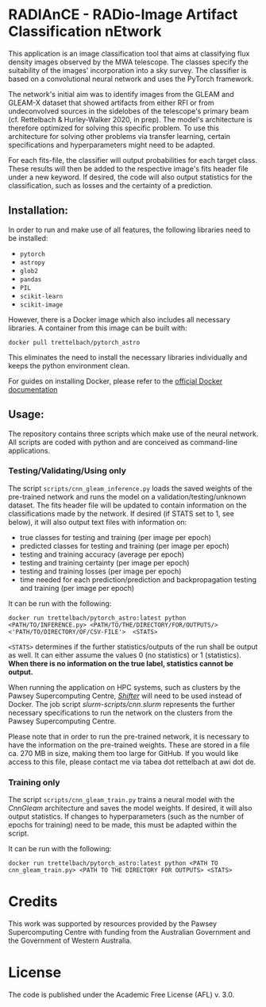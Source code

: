 # RADIAnCE - RADio-Image Artifact Classification nEtwork
This application is an image classification tool that aims at classifying flux density images observed by the MWA telescope. The classes specify the suitability of the images' incorporation into a sky survey. The classifier is based on a convolutional neural network and uses the PyTorch framework. 

The network's initial aim was to identify images from the GLEAM and GLEAM-X dataset that showed artifacts from either RFI or from undeconvolved sources in the sidelobes of the telescope's primary beam (cf. Rettelbach & Hurley-Walker 2020, in prep). The model's architecture is therefore optimized for solving this specific problem. To use this architecture for solving other problems via transfer learning, certain specifications and hyperparameters might need to be adapted. 

For each fits-file, the classifier will output probabilities for each target class. These results will then be added to the respective image's fits header file under a new keyword. If desired, the code will also output statistics for the classification, such as losses and the certainty of a prediction.

## Installation:
In order to run and make use of all features, the following libraries need to be installed:
- ```pytorch```
- ```astropy```
- ```glob2```
- ```pandas```
- ```PIL```
- ```scikit-learn```
- ```scikit-image```

However, there is a Docker image which also includes all necessary libraries.
A container from this image can be built with:

```docker pull trettelbach/pytorch_astro```

This eliminates the need to install the necessary libraries individually and keeps the python environment clean.

For guides on installing Docker, please refer to the [official Docker documentation](https://docs.docker.com/)



## Usage:
The repository contains three scripts which make use of the neural network. All scripts are coded with python and are conceived as command-line applications.
### Testing/Validating/Using only
The script ```scripts/cnn_gleam_inference.py``` loads the saved weights of the pre-trained network and runs the model on a validation/testing/unknown dataset. The fits header file will be updated to contain information on the classifications made by the network. If desired (if STATS set to 1, see below), it will also output text files with information on:


- true classes for testing and training (per image per epoch)
- predicted classes for testing and training (per image per epoch)
- testing and training accuracy (average per epoch)
- testing and training certainty (per image per epoch)
- testing and training losses (per image per epoch)
- time needed for each prediction/prediction and backpropagation testing and training (per image per epoch)


It can be run with the following:

```docker run trettelbach/pytorch_astro:latest python <PATH/TO/INFERENCE.py> <PATH/TO/THE/DIRECTORY/FOR/OUTPUTS/> <'PATH/TO/DIRECTORY/OF/CSV-FILE'>  <STATS>```

```<STATS>``` determines if the further statistics/outputs of the run shall be output as well. It can either assume the values 0 (no statistics) or 1 (statistics). **When there is no information on the true label, statistics cannot be output.**

When running the application on HPC systems, such as clusters by the Pawsey Supercomputing Centre, [*Shifter*](https://github.com/NERSC/shifter) will need to be used instead of Docker. The job script *slurm-scripts/cnn.slurm* represents the further necessary specifications to run the network on the clusters from the Pawsey Supercomputing Centre. 

Please note that in order to run the pre-trained network, it is necessary to have the information on the pre-trained weights. These are stored in a file ca. 270 MB in size, making them too large for GitHub. If you would like access to this file, please contact me via tabea dot rettelbach at awi dot de.


### Training only
The script ```scripts/cnn_gleam_train.py``` trains a neural model with the *CnnGleam* architecture and saves the model weights. If desired, it will also output statistics. If changes to hyperparameters (such as the number of epochs for training) need to be made, this must be adapted within the script.

It can be run with the following:

```docker run trettelbach/pytorch_astro:latest python <PATH TO cnn_gleam_train.py> <PATH TO THE DIRECTORY FOR OUTPUTS> <STATS>```


# Credits
This work was supported by resources provided by the Pawsey Supercomputing Centre with funding from the Australian Government and the Government of Western Australia.

# License
The code is published under the Academic Free License (AFL) v. 3.0.
